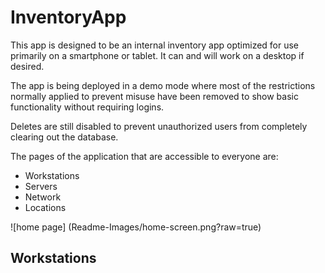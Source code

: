 # InventoryApp

This app is designed to be an internal inventory app optimized for use primarily on a smartphone or tablet. It can and will work on a desktop if desired.

The app is being deployed in a demo mode where most of the restrictions normally applied to prevent misuse have been removed to show basic functionality without requiring logins.

Deletes are still disabled to prevent unauthorized users from completely clearing out the database.

The pages of the application that are accessible to everyone are:

- Workstations
- Servers
- Network
- Locations

![home page] (Readme-Images/home-screen.png?raw=true)

## Workstations
